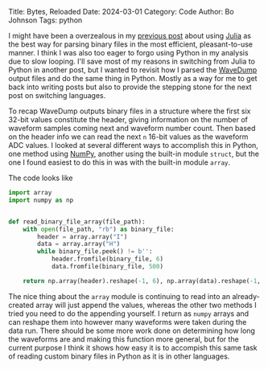 Title: Bytes, Reloaded
Date: 2024-03-01
Category: Code 
Author: Bo Johnson
Tags: python

I might have been a overzealous in my [previous post]({filename}bytes.md) 
about using [Julia](www.julialang.org) as the best way
for parsing binary files in the most efficient, pleasant-to-use manner. I think I was
also too eager to forgo using Python in my analysis due to slow looping. I'll save most of
my reasons in switching from Julia to Python in another post, but I wanted to revisit how
I parsed the [WaveDump](https://www.caen.it/products/caen-wavedump/) output files and 
do the same thing in Python. Mostly as a way for me to get back into writing posts
but also to provide the stepping stone for the next post on switching languages.

To recap WaveDump outputs binary files in a structure where the first six 32-bit values
constitute the header, giving information on the number of waveform samples coming next
and waveform number count. Then based on the header info we can read the next `n` 16-bit 
values as the waveform ADC values. I looked at several different ways to accomplish this
in Python, one method using [NumPy](www.numpy.org), another using the built-in module
`struct`, but the one I found easiest to do this in was with the built-in module `array`.

The code looks like

```python
import array
import numpy as np


def read_binary_file_array(file_path):
    with open(file_path, "rb") as binary_file:
        header = array.array("I")
        data = array.array("H")
        while binary_file.peek() != b'':
            header.fromfile(binary_file, 6)
            data.fromfile(binary_file, 500)

    return np.array(header).reshape(-1, 6), np.array(data).reshape(-1, 500)
```

The nice thing about the `array` module is continuing to read into an already-created
array will just append the values, whereas the other two methods I tried you need to do 
the appending yourself. I return as `numpy` arrays and can reshape them into however 
many waveforms were taken during the data run. There should be some more work done on
determining how long the waveforms are and making this function more general, but for the
current purpose I think it shows how easy it is to accompish this same task of reading
custom binary files in Python as it is in other languages.
